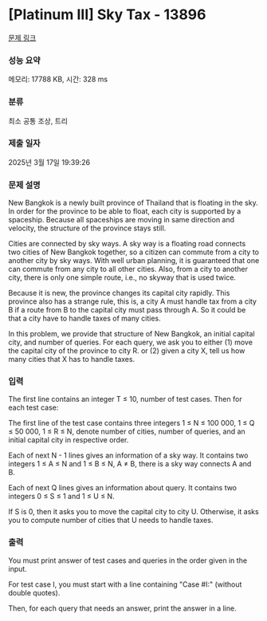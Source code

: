 # [Platinum III] Sky Tax - 13896 

[문제 링크](https://www.acmicpc.net/problem/13896) 

### 성능 요약

메모리: 17788 KB, 시간: 328 ms

### 분류

최소 공통 조상, 트리

### 제출 일자

2025년 3월 17일 19:39:26

### 문제 설명

<p>New Bangkok is a newly built province of Thailand that is floating in the sky. In order for the province to be able to float, each city is supported by a spaceship. Because all spaceships are moving in same direction and velocity, the structure of the province stays still.</p>

<p>Cities are connected by sky ways. A sky way is a floating road connects two cities of New Bangkok together, so a citizen can commute from a city to another city by sky ways. With well urban planning, it is guaranteed that one can commute from any city to all other cities. Also, from a city to another city, there is only one simple route, i.e., no skyway that is used twice.</p>

<p>Because it is new, the province changes its capital city rapidly. This province also has a strange rule, this is, a city A must handle tax from a city B if a route from B to the capital city must pass through A. So it could be that a city have to handle taxes of many cities.</p>

<p>In this problem, we provide that structure of New Bangkok, an initial capital city, and number of queries. For each query, we ask you to either (1) move the capital city of the province to city R. or (2) given a city X, tell us how many cities that X has to handle taxes.</p>

### 입력 

 <p>The first line contains an integer T ≤ 10, number of test cases. Then for each test case:</p>

<p>The first line of the test case contains three integers 1 ≤ N ≤ 100 000, 1 ≤ Q ≤ 50 000, 1 ≤ R ≤ N, denote number of cities, number of queries, and an initial capital city in respective order.</p>

<p>Each of next N - 1 lines gives an information of a sky way. It contains two integers 1 ≤ A ≤ N and 1 ≤ B ≤ N, A ≠ B, there is a sky way connects A and B.</p>

<p>Each of next Q lines gives an information about query. It contains two integers 0 ≤ S ≤ 1 and 1 ≤ U ≤ N.</p>

<p>If S is 0, then it asks you to move the capital city to city U. Otherwise, it asks you to compute number of cities that U needs to handle taxes.</p>

### 출력 

 <p>You must print answer of test cases and queries in the order given in the input.</p>

<p>For test case I, you must start with a line containing "Case #I:" (without double quotes).</p>

<p>Then, for each query that needs an answer, print the answer in a line.</p>

